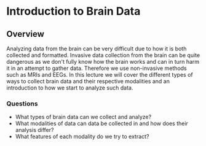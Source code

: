 # Introduction to Brain Data

## Overview 
Analyzing data from the brain can be very difficult due to how it is both collected and formatted. Invasive data collection from the brain can be quite dangerous as we don't fully know how the brain works and can in turn harm it in an attempt to gather data. Therefore we use non-invasive methods such as MRIs and EEGs. In this lecture we will cover the different types of ways to collect brain data and their respective modalities and an introduction to how we start to analyze such data. 

### Questions
- What types of brain data can we collect and analyze?
- What modalities of data can data be collected in and how does their analysis differ?
- What features of each modality do we try to extract?




